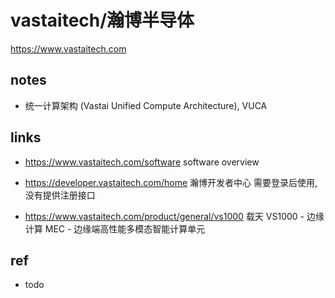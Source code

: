 # vastaitech/瀚博半导体

https://www.vastaitech.com

## notes

- 统一计算架构 (Vastai Unified Compute Architecture), VUCA

## links

- https://www.vastaitech.com/software
  software overview

- https://developer.vastaitech.com/home
  瀚博开发者中心
  需要登录后使用, 没有提供注册接口

- https://www.vastaitech.com/product/general/vs1000
  载天 VS1000 - 边缘计算 MEC - 边缘端高性能多模态智能计算单元

## ref

- todo
